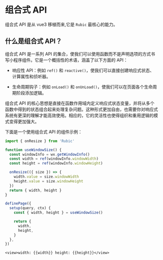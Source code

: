 # 组合式 API

组合式 API 是从 vue3 移植而来,它是 `Rubic` 最核心的能力。

## 什么是组合式 API？

组合式 API 是一系列 API 的集合，使我们可以使用函数而不是声明选项的方式书写小程序组件。它是一个概括性的术语，涵盖了以下方面的 API：

- 响应性 API：例如 `ref()` 和 `reactive()`，使我们可以直接创建响应式状态、计算属性和侦听器。

- 生命周期钩子：例如 `onLoad()` 和 `onUnLoad()`，使我们可以在页面各个生命周期阶段添加逻辑。

组合式 API 的核心思想是直接在函数作用域内定义响应式状态变量，并将从多个函数中得到的状态组合起来处理复杂问题。这种形式更加自由，也需要你对响应式系统有更深的理解才能高效使用。相应的，它的灵活性也使得组织和重用逻辑的模式变得更加强大。

下面是一个使用组合式 API 的组件示例：

```ts
import { onResize } from 'Rubic'

function useWindowSize() {
  const windowInfo = wx.getWindowInfo()
  const width = ref(windowInfo.windowWidth)
  const height = ref(windowInfo.windowHeight)

  onResize(({ size }) => {
    width.value = size.windowWidth
    height.value = size.windowHeight
  })
  return { width, height }
}
```

```ts
definePage({
  setup(query, ctx) {
    const { width, height } = useWindowSize()

    return {
      width,
      height,
    }
  },
})
```

```vue-html
<view>width: {{width}} height: {{height}}</view>
```

